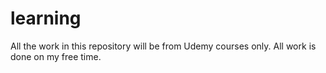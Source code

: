 # learning
All the work in this repository will be from Udemy courses only. All work is done on my free time.
